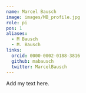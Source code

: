 ```yaml
---
name: Marcel Bausch
image: images/MB_profile.jpg
role: pi
pos: 1
aliases:
  - M Bausch
  - M. Bausch
links:
  orcid: 0000-0002-0188-3816
  github: mabausch
  twitter: MarcelBausch
---
```


Add my text here.